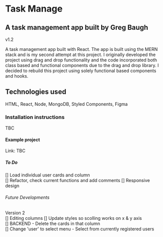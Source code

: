# Task Manage
## A task management app built by Greg Baugh
v1.2

A task management app built with React. 
The app is built using the MERN stack and is my second attempt at this project.
I originally developed the project using drag and drop functionality and the code incorporated both class based and functional components due to the drag and drop library. I decided to rebuild
this project using solely functional based components and hooks.

## Technologies used
HTML, React, Node, MongoDB, Styled Components, Figma

### Installation instructions
TBC

#### Example project
Link: TBC

##### To Do 
[] Load individual user cards and column  
[] Refactor, check current functions and add comments
[] Responsive design  

###### Future Developments
Version 2  
[] Editing columns
[] Update styles so scolling works on x & y axis  
[] BACKEND - Delete the cards in that column  
[] Change 'user' to select menu - Select from currently registered users  